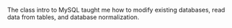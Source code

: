 The class intro to MySQL taught me how to modify existing databases, read data from tables, and database normalization.